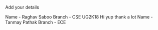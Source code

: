 Add your details

Name - Raghav Saboo 
Branch - CSE
UG2K18
Hi
yup
thank a lot
Name - Tanmay Pathak 
Branch - ECE
